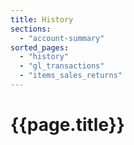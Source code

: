 ```yaml
---
title: History
sections:
  - "account-summary"
sorted_pages:
  - "history"
  - "gl_transactions"
  - "items_sales_returns"
---
```

# {{page.title}}
